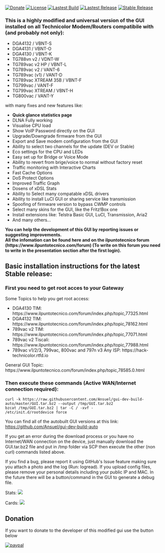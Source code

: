 [![Donate](https://img.shields.io/badge/Donate-PayPal-green.svg)](https://www.paypal.me/AnsuelS) [![License](https://img.shields.io/github/license/Ansuel/tch-nginx-gui.svg?style=flat)](https://github.com/Ansuel/tch-nginx-gui/blob/master/LICENSE) [![Lastest Build](https://img.shields.io/circleci/project/github/Ansuel/tch-nginx-gui.svg?style=flat)](https://circleci.com/gh/Ansuel/tch-nginx-gui/tree/master) [![Lastest Release](https://img.shields.io/github/release/Ansuel/tch-nginx-gui/all.svg?style=flat&label=DEV%20version)](https://github.com/Ansuel/tch-nginx-gui/releases) [![Stable Release](https://img.shields.io/github/release/Ansuel/tch-nginx-gui.svg?style=flat&label=STABLE%20version)](https://github.com/Ansuel/tch-nginx-gui/releases)

<h3><strong>This is a highly modified and universal version of the GUI installed on all Technicolor Modem/Routers compatibile with (and probably not only):</strong></h3>
  <ul>
  <li>DGA4132 / VBNT-S</li>
  <li>DGA4131 / VBNT-O</li>
  <li>DGA4130 / VBNT-K</li>
  <li>TG788vn v2 / VDNT-W</li>
  <li>TG789vac v2 HP / VBNT-L</li>
  <li>TG789vac v2 / VANT-6</li>
  <li>TG789vac (v1) / VANT-D</li>
  <li>TG789vac XTREAM 35B / VBNT-F</li>
  <li>TG799vac / VANT-F</li>
  <li>TG799vac XTREAM / VBNT-H</li>
  <li>TG800vac / VANT-Y</li>
  </ul>
with many fixes and new features like:
<ul>
<li><b>Quick glance statistics page</b></li>
<li>DLNA Fully working</li>
<li>Visualise CPU load</li>
<li>Show VoIP Password directly on the GUI</li>
<li>Upgrade/Downgrade firmware from the GUI</li>
<li>Export and Save modem configuration from the GUI</li>
<li>Ability to select two channels for the update (DEV or Stable)</li>
<li>Eco settings for the CPU and LEDs</li>
<li>Easy set up for Bridge or Voice Mode</li>
<li>Ability to revert from brige/voice to normal without factory reset</li>
<li>Traffic monitoring with Interactive Charts</li>
<li>Fast Cache Options</li>
<li>DoS Protect Options</li>
<li>Improved Traffic Graph</li>
<li>Dosens of xDSL Stats</li>
<li>Ability to Select many compatable xDSL drivers</li>
<li>Ability to install LuCI GUI or sharing service like transmission</li>
<li>Spoofing of firmware version to bypass CWMP controls</li>
<li>Select many skins for the GUI, like the Fritz!Box one</li>
<li>Install extensions like: Telstra Basic GUI, LuCI, Transmission, Aria2</li>
<li>And many others...</li>
</ul>
<p><strong>You can help the development of this GUI by reporting issues or suggesting improvements.</strong><br/><strong>All the infomation can be found here and on the ilpuntotecnico forum (https://www.ilpuntotecnico.com/forum) (To write on this forum you need to write in the presentation section after the first login).</strong></p>

<h2><strong>Basic installation instructions for the latest Stable release:</strong></h2>

<h3><strong>First you need to get root acces to your Gateway</strong></h3>
Some Topics to help you get root access:
<ul>
<li>DGA4130 TIM: https://www.ilpuntotecnico.com/forum/index.php/topic,77325.html</li>
<li>DGA4132 TIM: https://www.ilpuntotecnico.com/forum/index.php/topic,78162.html</li>
<li>789vac v2 TIM: https://www.ilpuntotecnico.com/forum/index.php/topic,77071.html</li>
<li>789vac v2 Tiscali: https://www.ilpuntotecnico.com/forum/index.php/topic,77988.html</li>
<li>789vac v1/2/3, 799vac, 800vac and 797n v3 Any ISP: https://hack-technicolor.rtfd.io</li>
</ul>
General GUI Topic: https://www.ilpuntotecnico.com/forum/index.php/topic,78585.0.html

<h3>Then execute these commands (Active WAN/Internet connection required):</h3>

```
curl -k https://raw.githubusercontent.com/Ansuel/gui-dev-build-auto/master/GUI.tar.bz2 --output /tmp/GUI.tar.bz2
bzcat /tmp/GUI.tar.bz2 | tar -C / -xvf -
/etc/init.d/rootdevice force
```

You can find all of the autobuilt GUI versions at this link: https://github.com/Ansuel/gui-dev-build-auto

If you get an error during the download process or you have no Internet/WAN connection on the device, just manually download the GUI.tar.bz2 file and put in /tmp folder via SCP then execute the other (non curl) commands listed above.

If you find a bug, please report it using GitHub's Issue feature making sure you attach a photo and the log (Run: logread).
If you upload config files, please remove your personal details including your public IP and MAC.
In the future there will be a button/command in the GUI to generate a debug file.

Stats:
<img src="https://i.ibb.co/XjhF629/modemstats.jpg">

Cards:
<img src="https://i.ibb.co/5BDrRnx/odemcards.jpg">

<h2><strong>Donation</strong></h2>

If you want to donate to the developer of this modified gui use the button below

[![paypal](https://www.paypalobjects.com/en_US/i/btn/btn_donateCC_LG.gif)](https://www.paypal.me/AnsuelS)
